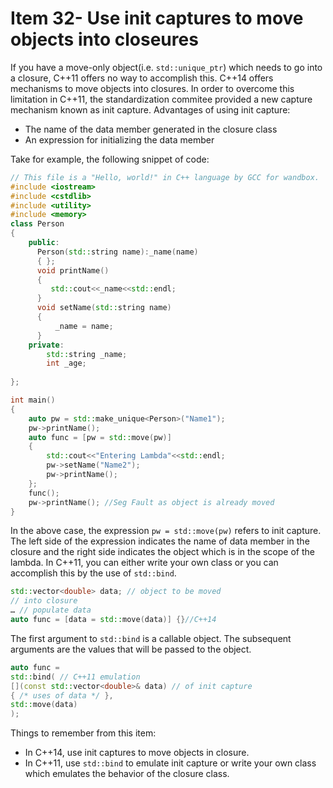 
# Item 32- Use init captures to move objects into closeures

If you have a move-only object(i.e. `std::unique_ptr`) which needs to go into a closure, C++11 offers no way to accomplish this. C++14
offers mechanisms to move objects into closures. In order to overcome this limitation in C++11, the standardization commitee provided a new
capture mechanism known as init capture. Advantages of using init capture:

* The name of the data member generated in the closure class
* An expression for initializing the data member

Take for example, the following snippet of code:

```c++
// This file is a "Hello, world!" in C++ language by GCC for wandbox.
#include <iostream>
#include <cstdlib>
#include <utility>
#include <memory>
class Person
{
    public:
      Person(std::string name):_name(name)
      { };
      void printName()
      {
         std::cout<<_name<<std::endl;
      }
      void setName(std::string name)
      {
          _name = name;
      }
    private:
        std::string _name;
        int _age;
        
};

int main()
{
    auto pw = std::make_unique<Person>("Name1");
    pw->printName();
    auto func = [pw = std::move(pw)]
    {
        std::cout<<"Entering Lambda"<<std::endl;
        pw->setName("Name2");
        pw->printName();
    };
    func();
    pw->printName(); //Seg Fault as object is already moved
}

```

In the above case, the expression `pw = std::move(pw)` refers to init capture. The left side of the expression indicates the name of
data member in the closure and the right side indicates the object which is in the scope of the lambda. In C++11, you can either write your 
own class or you can accomplish this by the use of `std::bind`.

```c++
std::vector<double> data; // object to be moved
// into closure
… // populate data
auto func = [data = std::move(data)] {}//C++14
```

The first argument to `std::bind` is a callable object. The subsequent arguments are the values that will be passed to the object.
```c++
auto func =
std::bind( // C++11 emulation
[](const std::vector<double>& data) // of init capture
{ /* uses of data */ },
std::move(data)
);
```

Things to remember from this item:
* In C++14, use init captures to move objects in closure.
* In C++11, use `std::bind` to emulate init capture or write your own class which emulates the behavior of the closure class.
